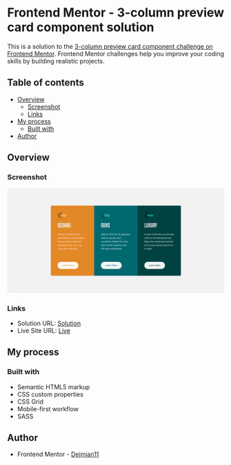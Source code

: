 # Frontend Mentor - 3-column preview card component solution

This is a solution to the [3-column preview card component challenge on Frontend Mentor](https://www.frontendmentor.io/challenges/3column-preview-card-component-pH92eAR2-). Frontend Mentor challenges help you improve your coding skills by building realistic projects. 

## Table of contents

- [Overview](#overview)
  - [Screenshot](#screenshot)
  - [Links](#links)
- [My process](#my-process)
  - [Built with](#built-with)
- [Author](#author)

## Overview

### Screenshot

![](https://github.com/Dejmian11/6-3-column-preview-card-component/blob/master/images/design/Screenshot%20-%20Frontend%20Mentor%203-column%20preview%20card%20component.png)

### Links

- Solution URL: [Solution](https://www.frontendmentor.io/solutions/3column-preview-card-component-2Qok5ZHkU_)
- Live Site URL: [Live](https://rococo-faun-f412c1.netlify.app/)

## My process

### Built with

- Semantic HTML5 markup
- CSS custom properties
- CSS Grid
- Mobile-first workflow
- SASS

## Author

- Frontend Mentor - [Dejmian11](https://www.frontendmentor.io/profile/Dejmian11)
